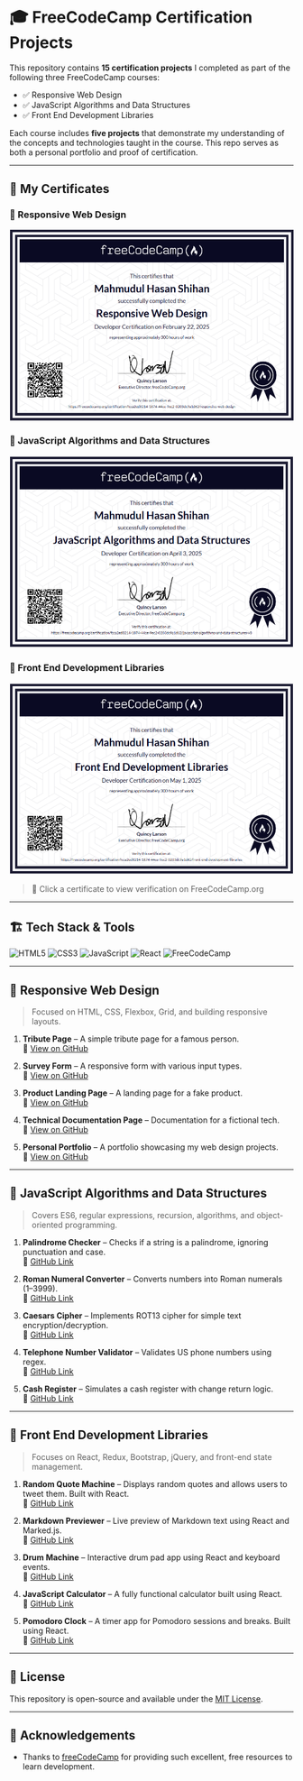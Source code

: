 # 🎓 FreeCodeCamp Certification Projects

This repository contains **15 certification projects** I completed as part of the following three FreeCodeCamp courses:

- ✅ Responsive Web Design
- ✅ JavaScript Algorithms and Data Structures
- ✅ Front End Development Libraries

Each course includes **five projects** that demonstrate my understanding of the concepts and technologies taught in the course. This repo serves as both a personal portfolio and proof of certification.

---

## 🏅 My Certificates

### 📘 Responsive Web Design

[![Responsive Web Design Certificate](certificates/responsive-web-design.png)](https://www.freecodecamp.org/certification/fcca2ed8214-1874-44ce-9ec2-0203dc9a1d62/responsive-web-design)

### 📗 JavaScript Algorithms and Data Structures

[![JavaScript Certificate](certificates/javascript-algorithms.png)](https://www.freecodecamp.org/certification/fcca2ed8214-1874-44ce-9ec2-0203dc9a1d62/javascript-algorithms-and-data-structures-v8)

### 📙 Front End Development Libraries

[![Frontend Libraries Certificate](certificates/frontend-libraries.png)](https://www.freecodecamp.org/certification/fcca2ed8214-1874-44ce-9ec2-0203dc9a1d62/front-end-development-libraries)

> 📎 Click a certificate to view verification on FreeCodeCamp.org

---

## 🏗️ Tech Stack & Tools

![HTML5](https://img.shields.io/badge/HTML5-E34F26?style=flat&logo=html5&logoColor=white)
![CSS3](https://img.shields.io/badge/CSS3-1572B6?style=flat&logo=css3&logoColor=white)
![JavaScript](https://img.shields.io/badge/JavaScript-F7DF1E?style=flat&logo=javascript&logoColor=black)
![React](https://img.shields.io/badge/React-20232A?style=flat&logo=react&logoColor=61DAFB)
![FreeCodeCamp](https://img.shields.io/badge/FreeCodeCamp-006400?style=flat&logo=freecodecamp&logoColor=white)

---

## 📘 Responsive Web Design

> Focused on HTML, CSS, Flexbox, Grid, and building responsive layouts.

1. **Tribute Page** – A simple tribute page for a famous person.  
   📁 [View on GitHub](https://github.com/mh-shihan/freeCodeCamp/tree/main/responsive-web-design/tribute-page-project)

2. **Survey Form** – A responsive form with various input types.  
   📁 [View on GitHub](https://github.com/mh-shihan/freeCodeCamp/tree/main/responsive-web-design/survey-form-project)

3. **Product Landing Page** – A landing page for a fake product.  
   📁 [View on GitHub](https://github.com/mh-shihan/freeCodeCamp/tree/main/responsive-web-design/produc-landing-page)

4. **Technical Documentation Page** – Documentation for a fictional tech.  
   📁 [View on GitHub](https://github.com/mh-shihan/freeCodeCamp/tree/main/responsive-web-design/technical-documentaion-page)

5. **Personal Portfolio** – A portfolio showcasing my web design projects.  
   📁 [View on GitHub](https://github.com/mh-shihan/freeCodeCamp/tree/main/responsive-web-design/personal-portfolio)

---

## 📗 JavaScript Algorithms and Data Structures

> Covers ES6, regular expressions, recursion, algorithms, and object-oriented programming.

1. **Palindrome Checker** – Checks if a string is a palindrome, ignoring punctuation and case.  
   📁 [GitHub Link]()

2. **Roman Numeral Converter** – Converts numbers into Roman numerals (1–3999).  
   📁 [GitHub Link]()

3. **Caesars Cipher** – Implements ROT13 cipher for simple text encryption/decryption.  
   📁 [GitHub Link]()

4. **Telephone Number Validator** – Validates US phone numbers using regex.  
   📁 [GitHub Link]()

5. **Cash Register** – Simulates a cash register with change return logic.  
   📁 [GitHub Link]()

---

## 📙 Front End Development Libraries

> Focuses on React, Redux, Bootstrap, jQuery, and front-end state management.

1. **Random Quote Machine** – Displays random quotes and allows users to tweet them. Built with React.  
   📁 [GitHub Link]()

2. **Markdown Previewer** – Live preview of Markdown text using React and Marked.js.  
   📁 [GitHub Link]()

3. **Drum Machine** – Interactive drum pad app using React and keyboard events.  
   📁 [GitHub Link]()

4. **JavaScript Calculator** – A fully functional calculator built using React.  
   📁 [GitHub Link]()

5. **Pomodoro Clock** – A timer app for Pomodoro sessions and breaks. Built using React.  
   📁 [GitHub Link]()

---

## 📄 License

This repository is open-source and available under the [MIT License](LICENSE).

---

## 🙌 Acknowledgements

- Thanks to [freeCodeCamp](https://www.freecodecamp.org/) for providing such excellent, free resources to learn development.
